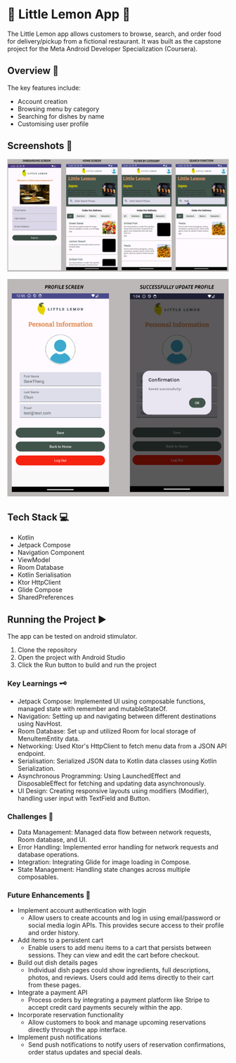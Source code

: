# 🍋 Little Lemon App 🍋

The Little Lemon app allows customers to browse, search, and order food for delivery/pickup from a fictional restaurant. It was built as the capstone project for the Meta Android Developer Specialization (Coursera).


## Overview 📝
The key features include:
* Account creation
* Browsing menu by category
* Searching for dishes by name
* Customising user profile


## Screenshots 📸
![Little Lemon Screenshots](images/little-lemon-screenshots-1.png)

![Little Lemon Screenshots](images/little-lemon-screenshots-2.png)


## Tech Stack 💻
* Kotlin
* Jetpack Compose
* Navigation Component
* ViewModel
* Room Database
* Kotlin Serialisation
* Ktor HttpClient
* Glide Compose
* SharedPreferences


## Running the Project ▶️
The app can be tested on android stimulator.
1. Clone the repository
2. Open the project with Android Studio
3. Click the Run button to build and run the project


### Key Learnings 🗝️
* Jetpack Compose: Implemented UI using composable functions, managed state with remember and mutableStateOf.
* Navigation: Setting up and navigating between different destinations using NavHost.
* Room Database: Set up and utilized Room for local storage of MenuItemEntity data.
* Networking: Used Ktor's HttpClient to fetch menu data from a JSON API endpoint.
* Serialisation: Serialized JSON data to Kotlin data classes using Kotlin Serialization.
* Asynchronous Programming: Using LaunchedEffect and DisposableEffect for fetching and updating data asynchronously.
* UI Design: Creating responsive layouts using modifiers (Modifier), handling user input with TextField and Button.


### Challenges 🚧
* Data Management: Managed data flow between network requests, Room database, and UI.
* Error Handling: Implemented error handling for network requests and database operations.
* Integration: Integrating Glide for image loading in Compose.
* State Management: Handling state changes across multiple composables.


### Future Enhancements 🚀
* Implement account authentication with login
    * Allow users to create accounts and log in using email/password or social media login APIs. This provides secure access to their profile and order history.
* Add items to a persistent cart
    * Enable users to add menu items to a cart that persists between sessions. They can view and edit the cart before checkout.
* Build out dish details pages
    * Individual dish pages could show ingredients, full descriptions, photos, and reviews. Users could add items directly to their cart from these pages.
* Integrate a payment API
    * Process orders by integrating a payment platform like Stripe to accept credit card payments securely within the app.
* Incorporate reservation functionality
    * Allow customers to book and manage upcoming reservations directly through the app interface.
* Implement push notifications
    * Send push notifications to notify users of reservation confirmations, order status updates and special deals.
